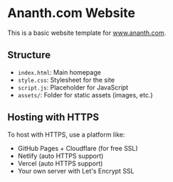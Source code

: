 # Ananth.com Website

This is a basic website template for www.ananth.com.

## Structure
- `index.html`: Main homepage
- `style.css`: Stylesheet for the site
- `script.js`: Placeholder for JavaScript
- `assets/`: Folder for static assets (images, etc.)

## Hosting with HTTPS
To host with HTTPS, use a platform like:
- GitHub Pages + Cloudflare (for free SSL)
- Netlify (auto HTTPS support)
- Vercel (auto HTTPS support)
- Your own server with Let's Encrypt SSL

